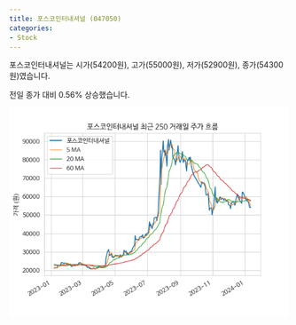 ```yaml
---
title: 포스코인터내셔널 (047050)
categories:
- Stock
---
```


포스코인터내셔널는 시가(54200원), 고가(55000원), 저가(52900원), 종가(54300원)였습니다.

전일 종가 대비 0.56% 상승했습니다.

<!-- more -->

![047050](/assets/images/stock/047050.png)